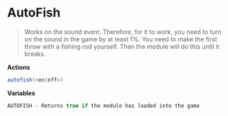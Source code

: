 # AutoFish

> Works on the sound event. Therefore, for it to work, you need to turn on the sound in the game by at least 1%. You need to make the first throw with a fishing rod yourself. Then the module will do this until it breaks.

**Actions**
```java
autofish(<on|off>)
```
**Variables**
```java
AUTOFISH - Returns true if the module has loaded into the game
```
